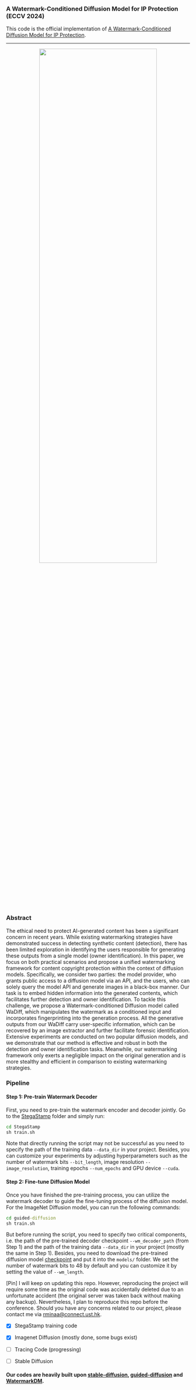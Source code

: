 ### A Watermark-Conditioned Diffusion Model for IP Protection (ECCV 2024)
This code is the official implementation of [A Watermark-Conditioned Diffusion Model for IP Protection](https://arxiv.org/abs/2403.10893).

----
<div align=center><img src=pics/framework.png  width="80%" height="60%"></div>

### Abstract

The ethical need to protect AI-generated content has been a significant concern in recent years. While existing watermarking strategies have demonstrated success in detecting synthetic content (detection), there has been limited exploration in identifying the users responsible for generating these outputs from a single model (owner identification). In this paper, we focus on both practical scenarios and propose a unified watermarking framework for content copyright protection within the context of diffusion models. Specifically, we consider two parties: the model provider, who grants public access to a diffusion model via an API, and the users, who can solely query the model API and generate images in a black-box manner. Our task is to embed hidden information into the generated contents, which facilitates further detection and owner identification. To tackle this challenge, we propose a Watermark-conditioned Diffusion model called WaDiff, which manipulates the watermark as a conditioned input and incorporates fingerprinting into the generation process. All the generative outputs from our WaDiff carry user-specific information, which can be recovered by an image extractor and further facilitate forensic identification. Extensive experiments are conducted on two popular diffusion models, and we demonstrate that our method is effective and robust in both the detection and owner identification tasks. Meanwhile, our watermarking framework only exerts a negligible impact on the original generation and is more stealthy and efficient in comparison to existing watermarking strategies.

### Pipeline
#### Step 1: Pre-train Watermark Decoder

First, you need to pre-train the watermark encoder and decoder jointly. Go to the [StegaStamp](StegaStamp) folder and simply run:
```cmd
cd StegaStamp
sh train.sh
```
Note that directly running the script may not be successful as you need to specify the path of the training data ```--data_dir``` in your project. Besides, you can customize your experiments by adjusting hyperparameters such as the number of watermark bits ```--bit_length```, image resolution ```--image_resolution```, training epochs ```--num_epochs``` and GPU device ```--cuda```.

#### Step 2: Fine-tune Diffusion Model
Once you have finished the pre-training process, you can utilize the watermark decoder to guide the fine-tuning process of the diffusion model. For the ImageNet Diffusion model, you can run the following commands:
```cmd
cd guided-diffusion
sh train.sh
```
But before running the script, you need to specify two critical components, i.e. the path of the pre-trained decoder checkpoint ```--wm_decoder_path``` (from Step 1) and the path of the training data ```--data_dir``` in your project (mostly the same in Step 1). Besides, you need to download the pre-trained diffusion model [checkpoint](https://openaipublic.blob.core.windows.net/diffusion/jul-2021/256x256_diffusion_uncond.pt) and put it into the ```models/``` folder. We set the number of watermark bits to 48 by default and you can customize it by setting the value of ```--wm_length```.

[Pin] I will keep on updating this repo. However, reproducing the project will require some time as the original code was accidentally deleted due to an unfortunate accident (the original server was taken back without making any backup). Nevertheless, I plan to reproduce this repo before the conference. Should you have any concerns related to our project, please contact me via rminaa@connect.ust.hk.
- [x] StegaStamp training code
- [x] Imagenet Diffusion (mostly done, some bugs exist)
- [ ] Tracing Code (progressing)
- [ ] Stable Diffusion


#### Our codes are heavily built upon [stable-diffusion](https://github.com/CompVis/stable-diffusion), [guided-diffusion](https://github.com/openai/guided-diffusion) and [WatermarkDM](https://github.com/yunqing-me/WatermarkDM).
